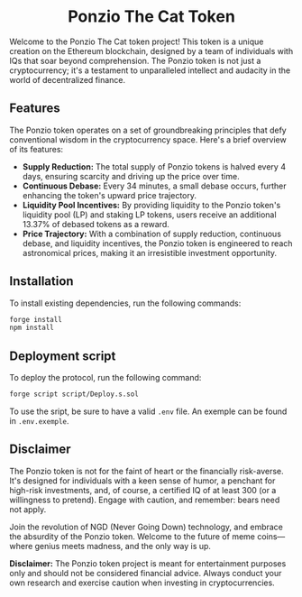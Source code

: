 # <h1 align="center">Ponzio The Cat Token</h1>

Welcome to the Ponzio The Cat token project! This token is a unique creation on the Ethereum blockchain, designed by a team of individuals with IQs that soar beyond comprehension. The Ponzio token is not just a cryptocurrency; it's a testament to unparalleled intellect and audacity in the world of decentralized finance.

## Features

The Ponzio token operates on a set of groundbreaking principles that defy conventional wisdom in the cryptocurrency space. Here's a brief overview of its features:

- **Supply Reduction:** The total supply of Ponzio tokens is halved every 4 days, ensuring scarcity and driving up the price over time.
- **Continuous Debase:** Every 34 minutes, a small debase occurs, further enhancing the token's upward price trajectory.
- **Liquidity Pool Incentives:** By providing liquidity to the Ponzio token's liquidity pool (LP) and staking LP tokens, users receive an additional 13.37% of debased tokens as a reward.
- **Price Trajectory:** With a combination of supply reduction, continuous debase, and liquidity incentives, the Ponzio token is engineered to reach astronomical prices, making it an irresistible investment opportunity.

## Installation

To install existing dependencies, run the following commands:

```bash
forge install
npm install
```

## Deployment script

To deploy the protocol, run the following command:

```bash
forge script script/Deploy.s.sol
```

To use the sript, be sure to have a valid `.env` file. An exemple can be found in `.env.exemple`.

## Disclaimer

The Ponzio token is not for the faint of heart or the financially risk-averse. It's designed for individuals with a keen sense of humor, a penchant for high-risk investments, and, of course, a certified IQ of at least 300 (or a willingness to pretend). Engage with caution, and remember: bears need not apply.

Join the revolution of NGD (Never Going Down) technology, and embrace the absurdity of the Ponzio token. Welcome to the future of meme coins—where genius meets madness, and the only way is up.

**Disclaimer:** The Ponzio token project is meant for entertainment purposes only and should not be considered financial advice. Always conduct your own research and exercise caution when investing in cryptocurrencies.

